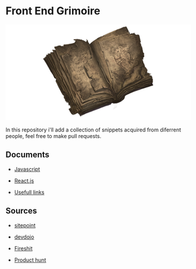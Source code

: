 # Front End Grimoire

<img src="icon.png" />

In this repository i'll add a collection of snippets acquired from diferrent people, feel free to make pull requests.

## Documents

- [Javascript](JAVASCRIPT.md)

- [React.js](REACTJS.md)

- [Usefull links](LINKS.md)

## Sources 
- [sitepoint](https://www.sitepoint.com/shorthand-javascript-techniques/)

- [devdojo](https://devdojo.com/emmaturner/20-javascript-shorthand-to-save-time)

- [Fireshit](https://youtu.be/TNhaISOUy6Q)

- [Product hunt](https://www.producthunt.com/)